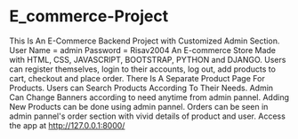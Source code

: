 # E_commerce-Project
This Is An E-Commerce Backend Project with Customized Admin Section.
User Name = admin
Password = Risav2004
An E-commerce Store Made with HTML, CSS, JAVASCRIPT, BOOTSTRAP, PYTHON and DJANGO.
Users can register themselves, login to their accounts, log out, add products to cart, checkout and place order.
There Is A Separate Product Page For Products.
Users can Search Products According To Their Needs.
Admin Can Change Banners according to need anytime from admin pannel.
Adding New Products can be done using admin pannel.
Orders can be seen in admin pannel's order section with vivid details of product and user.
Access the app at http://127.0.0.1:8000/
